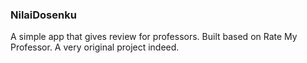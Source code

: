 ### NilaiDosenku

A simple app that gives review for professors. Built based on Rate My Professor. A very original project indeed.
